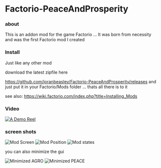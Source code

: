# Factorio-PeaceAndProsperity

### about
This is an addon mod for the game Factorio ...
It was born from necessity and was the first Factorio mod I created
### Install
Just like any other mod

download the latest zipfile here

https://github.com/joranbeasley/Factorio-PeaceAndProsperity/releases
and just put it in your Factorio/Mods folder ... thats all there is to it

see also: https://wiki.factorio.com/index.php?title=Installing_Mods

### Video
[![A Demo Reel](https://img.youtube.com/vi/9-d4dTXtzPE/0.jpg)](https://www.youtube.com/watch?v=9-d4dTXtzPE&feature=youtu.be)
### screen shots
![Mod Screen](https://github.com/joranbeasley/Factorio-PeaceAndProsperity/raw/master/screenshots/ModScreen.png "Its here")
![Mod Position](https://github.com/joranbeasley/Factorio-PeaceAndProsperity/raw/master/screenshots/new_gui.png "Its here")
![Mod states](https://github.com/joranbeasley/Factorio-PeaceAndProsperity/raw/master/screenshots/states.png "Its here")

you can also minimize the gui

![Minimized AGRO](https://raw.githubusercontent.com/joranbeasley/Factorio-PeaceAndProsperity/master/screenshots/minimized_agro.png) ![Minimized PEACE](https://raw.githubusercontent.com/joranbeasley/Factorio-PeaceAndProsperity/master/screenshots/minimized_happy.png)